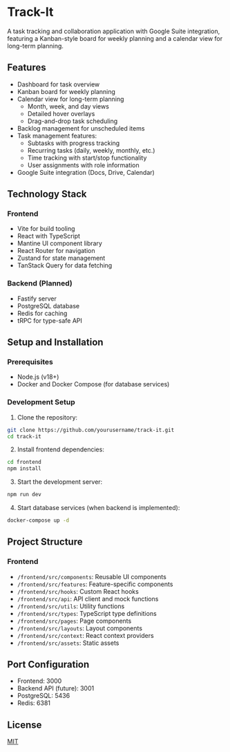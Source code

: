 # Track-It

A task tracking and collaboration application with Google Suite integration, featuring a Kanban-style board for weekly planning and a calendar view for long-term planning.

## Features

- Dashboard for task overview
- Kanban board for weekly planning
- Calendar view for long-term planning
  - Month, week, and day views
  - Detailed hover overlays
  - Drag-and-drop task scheduling
- Backlog management for unscheduled items
- Task management features:
  - Subtasks with progress tracking
  - Recurring tasks (daily, weekly, monthly, etc.)
  - Time tracking with start/stop functionality
  - User assignments with role information
- Google Suite integration (Docs, Drive, Calendar)

## Technology Stack

### Frontend
- Vite for build tooling
- React with TypeScript
- Mantine UI component library
- React Router for navigation
- Zustand for state management
- TanStack Query for data fetching

### Backend (Planned)
- Fastify server
- PostgreSQL database
- Redis for caching
- tRPC for type-safe API

## Setup and Installation

### Prerequisites
- Node.js (v18+)
- Docker and Docker Compose (for database services)

### Development Setup

1. Clone the repository:
```bash
git clone https://github.com/yourusername/track-it.git
cd track-it
```

2. Install frontend dependencies:
```bash
cd frontend
npm install
```

3. Start the development server:
```bash
npm run dev
```

4. Start database services (when backend is implemented):
```bash
docker-compose up -d
```

## Project Structure

### Frontend
- `/frontend/src/components`: Reusable UI components
- `/frontend/src/features`: Feature-specific components
- `/frontend/src/hooks`: Custom React hooks
- `/frontend/src/api`: API client and mock functions
- `/frontend/src/utils`: Utility functions
- `/frontend/src/types`: TypeScript type definitions
- `/frontend/src/pages`: Page components
- `/frontend/src/layouts`: Layout components
- `/frontend/src/context`: React context providers
- `/frontend/src/assets`: Static assets

## Port Configuration
- Frontend: 3000
- Backend API (future): 3001
- PostgreSQL: 5436
- Redis: 6381

## License

[MIT](LICENSE)